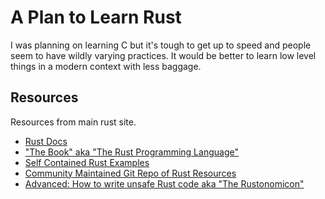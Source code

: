 # A Plan to Learn Rust

I was planning on learning C but it's tough to get up to speed and people seem to have wildly varying practices. It would be better to learn low level things in a modern context with less baggage.


## Resources

Resources from main rust site.

- [Rust Docs](https://www.rust-lang.org/en-US/documentation.html)
- ["The Book" aka "The Rust Programming Language"](https://doc.rust-lang.org/book/)
- [Self Contained Rust Examples](https://doc.rust-lang.org/rust-by-example/)
- [Community Maintained Git Repo of Rust Resources](https://github.com/ctjhoa/rust-learning)
- [Advanced: How to write unsafe Rust code aka "The Rustonomicon"](https://doc.rust-lang.org/nomicon/)


